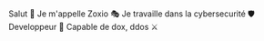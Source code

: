 Salut 👋
Je m'appelle Zoxio 🎭 
Je travaille dans la cybersecurité 🛡
Developpeur 🤖
Capable de dox, ddos ⚔
